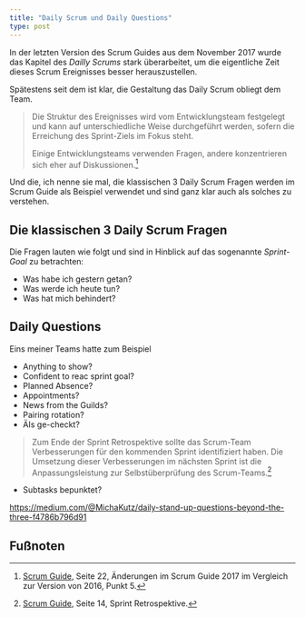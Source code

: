 ```yaml
---
title: "Daily Scrum und Daily Questions"
type: post
---
```

In der letzten Version des Scrum Guides aus dem November 2017 wurde das Kapitel des *Dailly Scrums* stark überarbeitet, um die eigentliche Zeit dieses Scrum Ereignisses besser herauszustellen.

Spätestens seit dem ist klar, die Gestaltung das Daily Scrum obliegt dem Team.

> Die Struktur des Ereignisses wird vom Entwicklungsteam festgelegt und kann auf unterschiedliche Weise durchgeführt werden, 
> sofern die Erreichung des Sprint-Ziels im Fokus steht.
> 
> Einige Entwicklungsteams verwenden Fragen, andere konzentrieren sich eher auf Diskussionen.[^1]

Und die, ich nenne sie mal, die klassischen 3 Daily Scrum Fragen werden im Scrum Guide als Beispiel verwendet 
und sind ganz klar auch als solches zu verstehen.<!--break-->

## Die klassischen 3 Daily Scrum Fragen

Die Fragen lauten wie folgt und sind in Hinblick auf das sogenannte *Sprint-Goal* zu betrachten:

* Was habe ich gestern getan? 
* Was werde ich heute tun? 
* Was hat mich behindert?

## Daily Questions

Eins meiner Teams hatte zum Beispiel 

- Anything to show?
- Confident to reac sprint goal?
- Planned Absence?
- Appointments?
- News from the Guilds?
- Pairing rotation?
- ÄIs ge-checkt?
> Zum Ende der Sprint Retrospektive sollte das Scrum-Team Verbesserungen für den kommenden Sprint identifiziert haben. 
> Die Umsetzung dieser Verbesserungen im nächsten Sprint ist die Anpassungsleistung zur Selbstüberprüfung des Scrum-Teams.[^2]
- Subtasks bepunktet?

https://medium.com/@MichaKutz/daily-stand-up-questions-beyond-the-three-f4786b796d91

## Fußnoten

[^1]: [Scrum Guide](https://scrumguides.org/docs/scrumguide/v2017/2017-Scrum-Guide-German.pdf), Seite 22, Änderungen im Scrum Guide 2017 im Vergleich zur Version von 2016, Punkt 5.
[^2]: [Scrum Guide](https://scrumguides.org/docs/scrumguide/v2017/2017-Scrum-Guide-German.pdf), Seite 14, Sprint Retrospektive.
